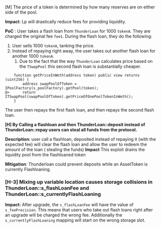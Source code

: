 [M] The price of a token is determined by how many reserves are on either side of the pool.

**Impact**: Lp will drastically reduce fees for providing liquidity.

**PoC** : User takes a flash loan from `ThunderLoan` for 1000 `tokenA`. They are charged the original fee `fee1`. During the flash loan, they do the following:

1. User sells 1000 `tokenA`, tanking the price.
2. Instead of repaying right away, the user takes out another flash loan for another 1000 `tokenA`.
   1. Due to the fact that the way `ThunderLoan` calculates price based on the `TSwapPool` this second flash loan is substantially cheaper.

```
    function getPriceInWeth(address token) public view returns (uint256) {
        address swapPoolOfToken = IPoolFactory(s_poolFactory).getPool(token);
@>      return ITSwapPool(swapPoolOfToken).getPriceOfOnePoolTokenInWeth();
    }
```

The user then repays the first flash loan, and then repays the second flash loan.


**[H] By Calling a flashloan and then ThunderLoan::deposit instead of ThunderLoan::repay users can steal all funds from the protocol.**

__Description__:
user call a flashloan, deposited instead of repaying it (with the expected fee) will clear the flash loan and allow the user to redeem the amount of the loan ( stealing the funds) 
__Impact__
This exploit drains the liquidity pool from the flashloaned token

__Mitigation__:
Thunderloan could prevent deposits while an AssetToken is currently Flashloaning.


### [H-3] Mixing up variable location causes storage collisions in ThunderLoan::s_flashLoanFee and ThunderLoan::s_currentlyFlashLoaning

**Impact:** After upgrade, the `s_flashLoanFee` will have the value of `s_feePrecision`. This means that users who take out flash loans right after an upgrade will be charged the wrong fee. Additionally the `s_currentlyFlashLoaning` mapping will start on the wrong storage slot.